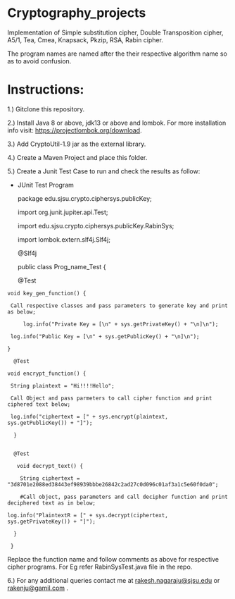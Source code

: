# Cryptography_projects
Implementation of Simple substitution cipher, Double Transposition cipher, A5/1, Tea, Cmea, Knapsack, Pkzip, RSA, Rabin cipher.

The program names are named after the their respective algorithm name so as to avoid confusion.

# Instructions:

1.) Gitclone this repository.

2.) Install Java 8 or above, jdk13 or above and lombok. For more installation info visit: https://projectlombok.org/download.

3.) Add CryptoUtil-1.9 jar as the external library. 

4.) Create a Maven Project and place this folder.

5.) Create a Junit Test Case to run and check the results as follow:
   * JUnit Test Program
   
      package edu.sjsu.crypto.ciphersys.publicKey;

      import org.junit.jupiter.api.Test;
   
      import edu.sjsu.crypto.ciphersys.publicKey.RabinSys;
      
      import lombok.extern.slf4j.Slf4j;

      @Slf4j
      
      public class Prog_name_Test {

    	@Test
	
	void key_gen_function() {
        
	 Call respective classes and pass parameters to generate key and print as below;
       
         log.info("Private Key = [\n" + sys.getPrivateKey() + "\n]\n");
	
	 log.info("Public Key = [\n" + sys.getPublicKey() + "\n]\n");
    	
	}

      @Test
        
	void encrypt_function() {
        
	 String plaintext = "Hi!!!!Hello";
        
	 Call Object and pass parmeters to call cipher function and print ciphered text below;
        
	 log.info("ciphertext = [" + sys.encrypt(plaintext, sys.getPublicKey()) + "]");
      
      }
      
      
      @Test
       
       void decrypt_text() {
       
        String ciphertext = "3d8701e2088ed38443ef98939bbbe26842c2ad27c0d096c01af3a1c5e60f0da0";
       
        #Call object, pass parameters and call decipher function and print deciphered text as in below;
        
	log.info("PlaintextR = [" + sys.decrypt(ciphertext, sys.getPrivateKey()) + "]");
      
      }
     
     }
     
  Replace the function name and follow comments as above for respective cipher programs. For Eg refer RabinSysTest.java file in the repo.

6.) For any additional queries contact me at rakesh.nagaraju@sjsu.edu or rakenju@gamil.com .
